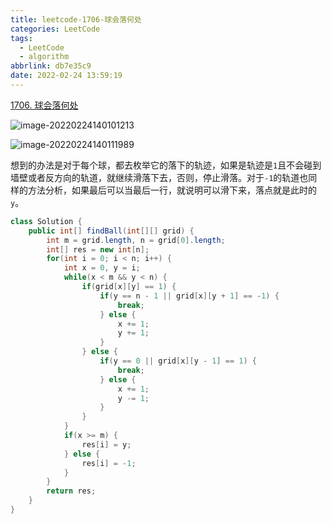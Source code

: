 ```yaml
---
title: leetcode-1706-球会落何处
categories: LeetCode
tags:
  - LeetCode
  - algorithm
abbrlink: db7e35c9
date: 2022-02-24 13:59:19
---
```


[1706. 球会落何处](https://leetcode-cn.com/problems/where-will-the-ball-fall/)

![image-20220224140101213](https://gitee.com/cao_ziqiang/img/raw/master/20220224140101.png)

![image-20220224140111989](https://gitee.com/cao_ziqiang/img/raw/master/20220224140112.png)

想到的办法是对于每个球，都去枚举它的落下的轨迹，如果是轨迹是`1`且不会碰到墙壁或者反方向的轨道，就继续滑落下去，否则，停止滑落。对于`-1`的轨道也同样的方法分析，如果最后可以当最后一行，就说明可以滑下来，落点就是此时的`y`。

```java
class Solution {
    public int[] findBall(int[][] grid) {
        int m = grid.length, n = grid[0].length;
        int[] res = new int[n];
        for(int i = 0; i < n; i++) {
            int x = 0, y = i;
            while(x < m && y < n) {
                if(grid[x][y] == 1) {
                    if(y == n - 1 || grid[x][y + 1] == -1) {
                        break;
                    } else {
                        x += 1;
                        y += 1;
                    }
                } else {
                    if(y == 0 || grid[x][y - 1] == 1) {
                        break;
                    } else {
                        x += 1;
                        y -= 1;
                    }
                }
            }
            if(x >= m) {
                res[i] = y;
            } else {
                res[i] = -1;
            }
        }
        return res;
    }
}
```

